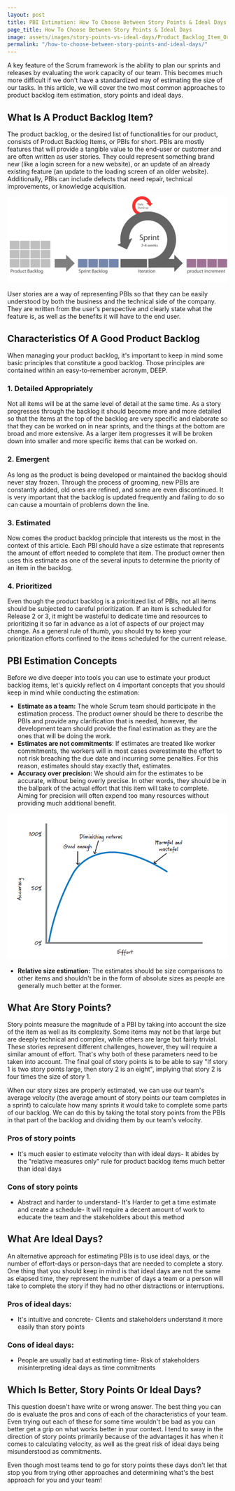```yaml
---
layout: post
title: PBI Estimation: How To Choose Between Story Points & Ideal Days
page_title: How To Choose Between Story Points & Ideal Days
image: assets/images/story-points-vs-ideal-days/Product_Backlog_Item_Organization.png
permalink: "/how-to-choose-between-story-points-and-ideal-days/"
---
```


A key feature of the Scrum framework is the ability to plan our sprints and releases by evaluating the work capacity of our team. This becomes much more difficult if we don't have a standardized way of estimating the size of our tasks. In this article, we will cover the two most common approaches to product backlog item estimation, story points and ideal days.

## What Is A Product Backlog Item?
The product backlog, or the desired list of functionalities for our product, consists of Product Backlog Items, or PBIs for short. PBIs are mostly features that will provide a tangible value to the end-user or customer and are often written as user stories. They could represent something brand new (like a login screen for a new website), or an update of an already existing feature (an update to the loading screen of an older website). Additionally, PBIs can include defects that need repair, technical improvements, or knowledge acquisition.

<img src="/assets/images/story-points-vs-ideal-days/The_Scrum_Workflow.png" alt="The Standard Scrum Workflow">

User stories are a way of representing PBIs so that they can be easily understood by both the business and the technical side of the company. They are written from the user's perspective and clearly state what the feature is, as well as the benefits it will have to the end user.

## Characteristics Of A Good Product Backlog
When managing your product backlog, it's important to keep in mind some basic principles that constitute a good backlog. Those principles are contained within an easy-to-remember acronym, DEEP.

### 1. Detailed Appropriately
Not all items will be at the same level of detail at the same time. As a story progresses through the backlog it should become more and more detailed so that the items at the top of the backlog are very specific and elaborate so that they can be worked on in near sprints, and the things at the bottom are broad and more extensive. As a larger item progresses it will be broken down into smaller and more specific items that can be worked on.

### 2. Emergent
As long as the product is being developed or maintained the backlog should never stay frozen. Through the process of grooming, new PBIs are constantly added, old ones are refined, and some are even discontinued. It is very important that the backlog is updated frequently and failing to do so can cause a mountain of problems down the line.

### 3. Estimated
Now comes the product backlog principle that interests us the most in the context of this article. Each PBI should have a size estimate that represents the amount of effort needed to complete that item. The product owner then uses this estimate as one of the several inputs to determine the priority of an item in the backlog.

### 4. Prioritized
Even though the product backlog is a prioritized list of PBIs, not all items should be subjected to careful prioritization. If an item is scheduled for Release 2 or 3, it might be wasteful to dedicate time and resources to prioritizing it so far in advance as a lot of aspects of our project may change. As a general rule of thumb, you should try to keep your prioritization efforts confined to the items scheduled for the current release.

## PBI Estimation Concepts
Before we dive deeper into tools you can use to estimate your product backlog items, let's quickly reflect on 4 important concepts that you should keep in mind while conducting the estimation:

- **Estimate as a team:** The whole Scrum team should participate in the estimation process. The product owner should be there to describe the PBIs and provide any clarification that is needed, however, the development team should provide the final estimation as they are the ones that will be doing the work.
- **Estimates are not commitments**: If estimates are treated like worker commitments, the workers will in most cases overestimate the effort to not risk breaching the due date and incurring some penalties. For this reason, estimates should stay exactly that, estimates.
- **Accuracy over precision:** We should aim for the estimates to be accurate, without being overly precise. In other words, they should be in the ballpark of the actual effort that this item will take to complete. Aiming for precision will often expend too many resources without providing much additional benefit.

<img src="/assets/images/story-points-vs-ideal-days/Accuracy_Vs_Precision_In_Scrum_Product_Backlog_Estimation.png" alt="The Graph Of Accuracy Vs Precision In Scrum Product Backlog Estimation">

- **Relative size estimation:** The estimates should be size comparisons to other items and shouldn't be in the form of absolute sizes as people are generally much better at the former.

## What Are Story Points?
Story points measure the magnitude of a PBI by taking into account the size of the item as well as its complexity. Some items may not be that large but are deeply technical and complex, while others are large but fairly trivial. These stories represent different challenges, however, they will require a similar amount of effort. That's why both of these parameters need to be taken into account. The final goal of story points is to be able to say "If story 1 is two story points large, then story 2 is an eight", implying that story 2 is four times the size of story 1.

When our story sizes are properly estimated, we can use our team's average velocity (the average amount of story points our team completes in a sprint) to calculate how many sprints it would take to complete some parts of our backlog. We can do this by taking the total story points from the PBIs in that part of the backlog and dividing them by our team's velocity.

### Pros of story points
- It's much easier to estimate velocity than with ideal days- It abides by the "relative measures only" rule for product backlog items much better than ideal days

### Cons of story points
- Abstract and harder to understand- It's Harder to get a time estimate and create a schedule- It will require a decent amount of work to educate the team and the stakeholders about this method

## What Are Ideal Days?
An alternative approach for estimating PBIs is to use ideal days, or the number of effort-days or person-days that are needed to complete a story. One thing that you should keep in mind is that ideal days are not the same as elapsed time, they represent the number of days a team or a person will take to complete the story if they had no other distractions or interruptions.

### Pros of ideal days:
- It's intuitive and concrete- Clients and stakeholders understand it more easily than story points

### Cons of ideal days:
- People are usually bad at estimating time- Risk of stakeholders misinterpreting ideal days as time commitments

## Which Is Better, Story Points Or Ideal Days?
This question doesn't have write or wrong answer. The best thing you can do is evaluate the pros and cons of each of the characteristics of your team. Even trying out each of these for some time wouldn't be bad as you can better get a grip on what works better in your context. I tend to sway in the direction of story points primarily because of the advantages it has when it comes to calculating velocity, as well as the great risk of ideal days being misunderstood as commitments.

Even though most teams tend to go for story points these days don't let that stop you from trying other approaches and determining what's the best approach for you and your team!
